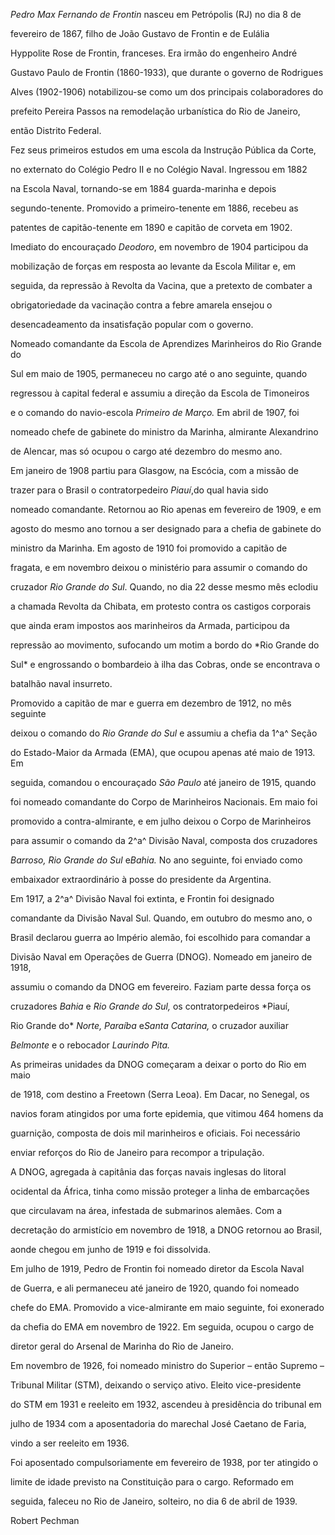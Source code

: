 

*Pedro Max Fernando de Frontin* nasceu em Petrópolis (RJ) no dia 8 de

fevereiro de 1867, filho de João Gustavo de Frontin e de Eulália

Hyppolite Rose de Frontin, franceses. Era irmão do engenheiro André

Gustavo Paulo de Frontin (1860-1933), que durante o governo de Rodrigues

Alves (1902-1906) notabilizou-se como um dos principais colaboradores do

prefeito Pereira Passos na remodelação urbanística do Rio de Janeiro,

então Distrito Federal.



Fez seus primeiros estudos em uma escola da Instrução Pública da Corte,

no externato do Colégio Pedro II e no Colégio Naval. Ingressou em 1882

na Escola Naval, tornando-se em 1884 guarda-marinha e depois

segundo-tenente. Promovido a primeiro-tenente em 1886, recebeu as

patentes de capitão-tenente em 1890 e capitão de corveta em 1902.



Imediato do encouraçado *Deodoro*, em novembro de 1904 participou da

mobilização de forças em resposta ao levante da Escola Militar e, em

seguida, da repressão à Revolta da Vacina, que a pretexto de combater a

obrigatoriedade da vacinação contra a febre amarela ensejou o

desencadeamento da insatisfação popular com o governo.



Nomeado comandante da Escola de Aprendizes Marinheiros do Rio Grande do

Sul em maio de 1905, permaneceu no cargo até o ano seguinte, quando

regressou à capital federal e assumiu a direção da Escola de Timoneiros

e o comando do navio-escola *Primeiro de Março.* Em abril de 1907, foi

nomeado chefe de gabinete do ministro da Marinha, almirante Alexandrino

de Alencar, mas só ocupou o cargo até dezembro do mesmo ano.



Em janeiro de 1908 partiu para Glasgow, na Escócia, com a missão de

trazer para o Brasil o contratorpedeiro *Piauí*,do qual havia sido

nomeado comandante. Retornou ao Rio apenas em fevereiro de 1909, e em

agosto do mesmo ano tornou a ser designado para a chefia de gabinete do

ministro da Marinha. Em agosto de 1910 foi promovido a capitão de

fragata, e em novembro deixou o ministério para assumir o comando do

cruzador *Rio Grande do Sul*. Quando, no dia 22 desse mesmo mês eclodiu

a chamada Revolta da Chibata, em protesto contra os castigos corporais

que ainda eram impostos aos marinheiros da Armada, participou da

repressão ao movimento, sufocando um motim a bordo do *Rio Grande do

Sul* e engrossando o bombardeio à ilha das Cobras, onde se encontrava o

batalhão naval insurreto.



Promovido a capitão de mar e guerra em dezembro de 1912, no mês seguinte

deixou o comando do *Rio Grande do Sul* e assumiu a chefia da 1^a^ Seção

do Estado-Maior da Armada (EMA), que ocupou apenas até maio de 1913. Em

seguida, comandou o encouraçado *São Paulo* até janeiro de 1915, quando

foi nomeado comandante do Corpo de Marinheiros Nacionais. Em maio foi

promovido a contra-almirante, e em julho deixou o Corpo de Marinheiros

para assumir o comando da 2^a^ Divisão Naval, composta dos cruzadores

*Barroso, Rio Grande do Sul* e*Bahia.* No ano seguinte, foi enviado como

embaixador extraordinário à posse do presidente da Argentina.



Em 1917, a 2^a^ Divisão Naval foi extinta, e Frontin foi designado

comandante da Divisão Naval Sul. Quando, em outubro do mesmo ano, o

Brasil declarou guerra ao Império alemão, foi escolhido para comandar a

Divisão Naval em Operações de Guerra (DNOG). Nomeado em janeiro de 1918,

assumiu o comando da DNOG em fevereiro. Faziam parte dessa força os

cruzadores *Bahia* e *Rio Grande do* *Sul,* os contratorpedeiros *Piauí,

Rio Grande do* *Norte, Paraíba* e*Santa Catarina,* o cruzador auxiliar

*Belmonte* e o rebocador *Laurindo* *Pita.*



As primeiras unidades da DNOG começaram a deixar o porto do Rio em maio

de 1918, com destino a Freetown (Serra Leoa). Em Dacar, no Senegal, os

navios foram atingidos por uma forte epidemia, que vitimou 464 homens da

guarnição, composta de dois mil marinheiros e oficiais. Foi necessário

enviar reforços do Rio de Janeiro para recompor a tripulação.



A DNOG, agregada à capitânia das forças navais inglesas do litoral

ocidental da África, tinha como missão proteger a linha de embarcações

que circulavam na área, infestada de submarinos alemães. Com a

decretação do armistício em novembro de 1918, a DNOG retornou ao Brasil,

aonde chegou em junho de 1919 e foi dissolvida.



Em julho de 1919, Pedro de Frontin foi nomeado diretor da Escola Naval

de Guerra, e ali permaneceu até janeiro de 1920, quando foi nomeado

chefe do EMA. Promovido a vice-almirante em maio seguinte, foi exonerado

da chefia do EMA em novembro de 1922. Em seguida, ocupou o cargo de

diretor geral do Arsenal de Marinha do Rio de Janeiro.



Em novembro de 1926, foi nomeado ministro do Superior – então Supremo –

Tribunal Militar (STM), deixando o serviço ativo. Eleito vice-presidente

do STM em 1931 e reeleito em 1932, ascendeu à presidência do tribunal em

julho de 1934 com a aposentadoria do marechal José Caetano de Faria,

vindo a ser reeleito em 1936.



Foi aposentado compulsoriamente em fevereiro de 1938, por ter atingido o

limite de idade previsto na Constituição para o cargo. Reformado em

seguida, faleceu no Rio de Janeiro, solteiro, no dia 6 de abril de 1939.



Robert Pechman



